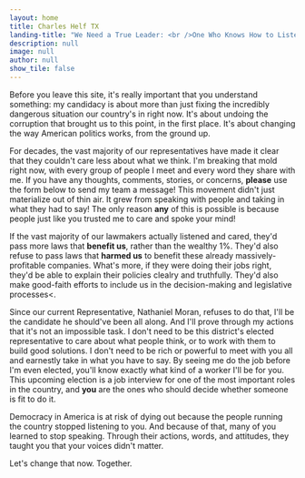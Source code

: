 ```yaml
---
layout: home
title: Charles Helf TX
landing-title: "We Need a True Leader: <br />One Who Knows How to Listen"
description: null
image: null
author: null
show_tile: false
---
```


Before you leave this site, it's really important that you understand something: my candidacy is about more than just fixing the incredibly dangerous situation our country's in right now. It's about undoing the corruption that brought us to this point, in the first place. It's about changing the way American politics works, from the ground up.

For decades, the vast majority of our representatives have made it clear that they couldn't care less about what we think. I'm breaking that mold right now, with every group of people I meet and every word they share with me. If you have any thoughts, comments, stories, or concerns, <b>please</b> use the form below to send my team a message! This movement didn't just materialize out of thin air. It grew from speaking with people and taking in what they had to say! The only reason <b>any</b> of this is possible is because people just like you trusted me to care and spoke your mind!

If the vast majority of our lawmakers actually listened and cared, they'd pass more laws that <b>benefit us</b>, rather than the wealthy 1%. They'd also refuse to pass laws that <b>harmed us</b> to benefit these already massively-profitable companies. What's more, if they were doing their jobs right, they'd be able to explain their policies clealry and truthfully. They'd also make good-faith efforts to include us in the decision-making and legislative processes<.

Since our current Representative, Nathaniel Moran, refuses to do that, I'll be the candidate he should've been all along. And I'll prove through my actions that it's not an impossible task. I don't need to be this district's elected representative to care about what people think, or to work with them to build good solutions. I don't need to be rich or powerful to meet with you all and earnestly take in what you have to say. By seeing me do the job before I'm even elected, you'll know exactly what kind of a worker I'll be for you. This upcoming election is a job interview for one of the most important roles in the country, and <b>you</b> are the ones who should decide whether someone is fit to do it.

Democracy in America is at risk of dying out because the people running the country stopped listening to you. And because of that, many of you learned to stop speaking. Through their actions, words, and attitudes, they taught you that your voices didn't matter.

Let's change that now. Together.
